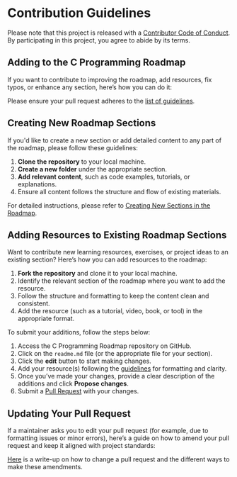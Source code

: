 # Contribution Guidelines

Please note that this project is released with a [Contributor Code of Conduct](code-of-conduct.md). By participating in this project, you agree to abide by its terms.

## Adding to the C Programming Roadmap

If you want to contribute to improving the roadmap, add resources, fix typos, or enhance any section, here’s how you can do it:

Please ensure your pull request adheres to the [list of guidelines](pull_request_template.md).

## Creating New Roadmap Sections

If you'd like to create a new section or add detailed content to any part of the roadmap, please follow these guidelines:

1. **Clone the repository** to your local machine.
2. **Create a new folder** under the appropriate section.
3. **Add relevant content**, such as code examples, tutorials, or explanations.
4. Ensure all content follows the structure and flow of existing materials.

For detailed instructions, please refer to [Creating New Sections in the Roadmap](create-list.md).

## Adding Resources to Existing Roadmap Sections

Want to contribute new learning resources, exercises, or project ideas to an existing section? Here’s how you can add resources to the roadmap:

1. **Fork the repository** and clone it to your local machine.
2. Identify the relevant section of the roadmap where you want to add the resource.
3. Follow the structure and formatting to keep the content clean and consistent.
4. Add the resource (such as a tutorial, video, book, or tool) in the appropriate format.

To submit your additions, follow the steps below:

1. Access the C Programming Roadmap repository on GitHub.
2. Click on the `readme.md` file (or the appropriate file for your section).
3. Click the **edit** button to start making changes.
4. Add your resource(s) following the [guidelines](pull_request_template.md) for formatting and clarity.
5. Once you’ve made your changes, provide a clear description of the additions and click **Propose changes**.
6. Submit a [Pull Request](https://help.github.com/articles/using-pull-requests/) with your changes.

## Updating Your Pull Request

If a maintainer asks you to edit your pull request (for example, due to formatting issues or minor errors), here’s a guide on how to amend your pull request and keep it aligned with project standards:

[Here](https://github.com/RichardLitt/knowledge/blob/master/github/amending-a-commit-guide.md) is a write-up on how to change a pull request and the different ways to make these amendments.
